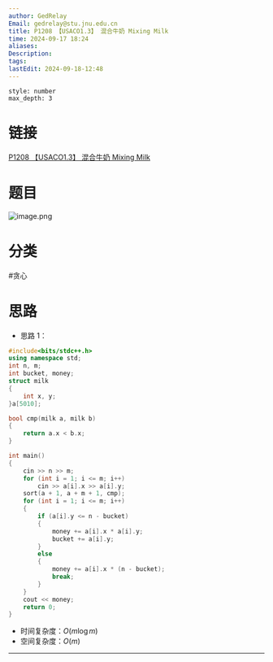 ```yaml
---
author: GedRelay
Email: gedrelay@stu.jnu.edu.cn
title: P1208 【USACO1.3】 混合牛奶 Mixing Milk
time: 2024-09-17 18:24
aliases: 
Description: 
tags: 
lastEdit: 2024-09-18-12:48
---
```


```toc
style: number
max_depth: 3
```

# 链接
[P1208 【USACO1.3】 混合牛奶 Mixing Milk](https://www.luogu.com.cn/problem/P1208) 

# 题目
![image.png](https://ged-pic-bed.oss-cn-guangzhou.aliyuncs.com/img/202409171825013.png)


# 分类
#贪心 

# 思路
- 思路 1：


```cpp
#include<bits/stdc++.h>
using namespace std;
int n, m;
int bucket, money;
struct milk
{
	int x, y;
}a[5010];

bool cmp(milk a, milk b)
{
	return a.x < b.x;
}

int main()
{
	cin >> n >> m;
	for (int i = 1; i <= m; i++)
		cin >> a[i].x >> a[i].y;
	sort(a + 1, a + m + 1, cmp);
	for (int i = 1; i <= m; i++)
	{
		if (a[i].y <= n - bucket)
		{
			money += a[i].x * a[i].y;
			bucket += a[i].y;
		}
		else
		{
			money += a[i].x * (n - bucket);
			break;
		}
	}
	cout << money;
	return 0;
}
```


- 时间复杂度：${O\left( m\log m \right)  }$ 
- 空间复杂度：${O\left( m \right)  }$ 


---

